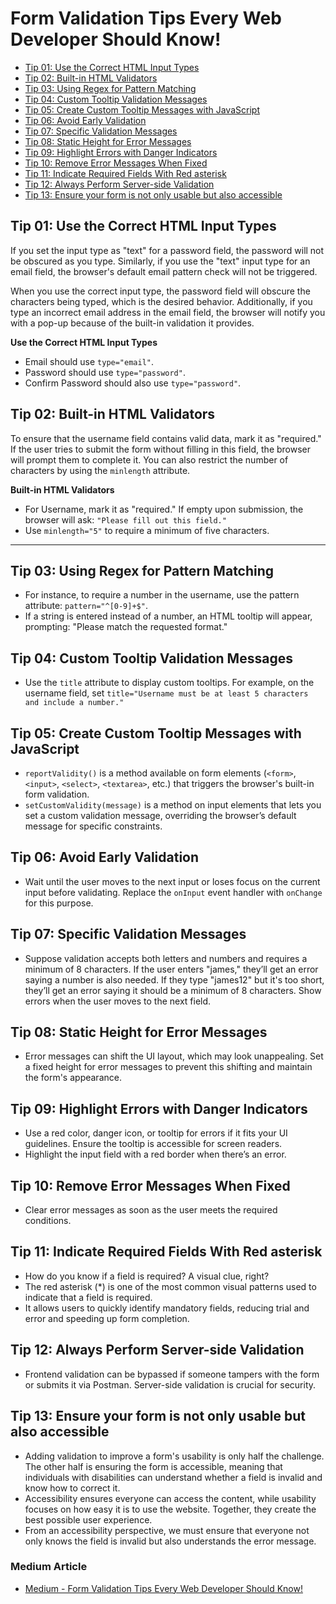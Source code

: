 # Form Validation Tips Every Web Developer Should Know!


<!-- @import "[TOC]" {cmd="toc" depthFrom=2 depthTo=2 orderedList=false} -->

<!-- code_chunk_output -->

- [Tip 01: Use the Correct HTML Input Types](#tip-01-use-the-correct-html-input-types)
- [Tip 02: Built-in HTML Validators](#tip-02-built-in-html-validators)
- [Tip 03: Using Regex for Pattern Matching](#tip-03-using-regex-for-pattern-matching)
- [Tip 04: Custom Tooltip Validation Messages](#tip-04-custom-tooltip-validation-messages)
- [Tip 05: Create Custom Tooltip Messages with JavaScript](#tip-05-create-custom-tooltip-messages-with-javascript)
- [Tip 06: Avoid Early Validation](#tip-06-avoid-early-validation)
- [Tip 07: Specific Validation Messages](#tip-07-specific-validation-messages)
- [Tip 08: Static Height for Error Messages](#tip-08-static-height-for-error-messages)
- [Tip 09: Highlight Errors with Danger Indicators](#tip-09-highlight-errors-with-danger-indicators)
- [Tip 10: Remove Error Messages When Fixed](#tip-10-remove-error-messages-when-fixed)
- [Tip 11: Indicate Required Fields With Red asterisk](#tip-11-indicate-required-fields-with-red-asterisk)
- [Tip 12: Always Perform Server-side Validation](#tip-12-always-perform-server-side-validation)
- [Tip 13: Ensure your form is not only usable but also accessible](#tip-13-ensure-your-form-is-not-only-usable-but-also-accessible)

<!-- /code_chunk_output -->

## Tip 01: Use the Correct HTML Input Types
If you set the input type as "text" for a password field, the password will not be obscured as you type. Similarly, if you use the "text" input type for an email field, the browser's default email pattern check will not be triggered.

When you use the correct input type, the password field will obscure the characters being typed, which is the desired behavior. Additionally, if you type an incorrect email address in the email field, the browser will notify you with a pop-up because of the built-in validation it provides.

**Use the Correct HTML Input Types**
- Email should use `type="email"`.
- Password should use `type="password"`.
- Confirm Password should also use `type="password"`.

## Tip 02: Built-in HTML Validators
To ensure that the username field contains valid data, mark it as "required." If the user tries to submit the form without filling in this field, the browser will prompt them to complete it. You can also restrict the number of characters by using the `minlength` attribute.

**Built-in HTML Validators**
- For Username, mark it as "required." If empty upon submission, the browser will ask: `"Please fill out this field."`
- Use `minlength="5"` to require a minimum of five characters.

---

## Tip 03: Using Regex for Pattern Matching
   - For instance, to require a number in the username, use the pattern attribute: `pattern="^[0-9]+$"`.
   - If a string is entered instead of a number, an HTML tooltip will appear, prompting: "Please match the requested format."

## Tip 04: Custom Tooltip Validation Messages
   - Use the `title` attribute to display custom tooltips. For example, on the username field, set `title="Username must be at least 5 characters and include a number."`

## Tip 05: Create Custom Tooltip Messages with JavaScript
   - `reportValidity()` is a method available on form elements (`<form>`, `<input>`, `<select>`, `<textarea>`, etc.) that triggers the browser's built-in form validation.
   - `setCustomValidity(message)` is a method on input elements that lets you set a custom validation message, overriding the browser’s default message for specific constraints.

## Tip 06: Avoid Early Validation
   - Wait until the user moves to the next input or loses focus on the current input before validating. Replace the `onInput` event handler with `onChange` for this purpose.

## Tip 07: Specific Validation Messages
   - Suppose validation accepts both letters and numbers and requires a minimum of 8 characters. If the user enters "james," they’ll get an error saying a number is also needed. If they type "james12" but it's too short, they’ll get an error saying it should be a minimum of 8 characters. Show errors when the user moves to the next field.

## Tip 08: Static Height for Error Messages
   - Error messages can shift the UI layout, which may look unappealing. Set a fixed height for error messages to prevent this shifting and maintain the form's appearance.

## Tip 09: Highlight Errors with Danger Indicators
   - Use a red color, danger icon, or tooltip for errors if it fits your UI guidelines. Ensure the tooltip is accessible for screen readers.
   - Highlight the input field with a red border when there’s an error.

## Tip 10: Remove Error Messages When Fixed
   - Clear error messages as soon as the user meets the required conditions.

## Tip 11: Indicate Required Fields With Red asterisk
   - How do you know if a field is required? A visual clue, right? 
   - The red asterisk (*) is one of the most common visual patterns used to indicate that a field is required.
   - It allows users to quickly identify mandatory fields, reducing trial and error and speeding up form completion.

## Tip 12: Always Perform Server-side Validation
   - Frontend validation can be bypassed if someone tampers with the form or submits it via Postman. Server-side validation is crucial for security.

## Tip 13: Ensure your form is not only usable but also accessible
   - Adding validation to improve a form's usability is only half the challenge. The other half is ensuring the form is accessible, meaning that individuals with disabilities can understand whether a field is invalid and know how to correct it.
   - Accessibility ensures everyone can access the content, while usability focuses on how easy it is to use the website. Together, they create the best possible user experience.
   - From an accessibility perspective, we must ensure that everyone not only knows the field is invalid but also understands the error message.


### Medium Article

- [Medium - Form Validation Tips Every Web Developer Should Know!](https://medium.com/helpshift-engineering/form-validation-tips-every-web-developer-should-know-9d966d8fd571)